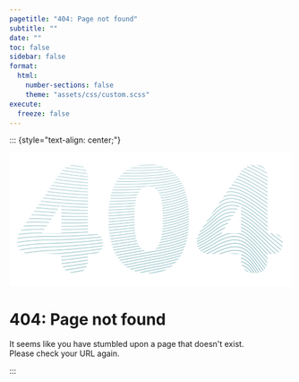 ```yaml
---
pagetitle: "404: Page not found"
subtitle: ""
date: ""
toc: false
sidebar: false
format:
  html:
    number-sections: false
    theme: "assets/css/custom.scss"
execute:
  freeze: false
---
```


::: {style="text-align: center;"}

![](assets/images/404.png)

# 404: Page not found

It seems like you have stumbled upon a page that doesn't exist.  
Please check your URL again.

:::